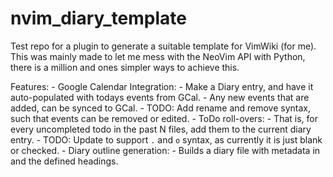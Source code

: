 # nvim_diary_template

Test repo for a plugin to generate a suitable template for VimWiki (for me).
This was mainly made to let me mess with the NeoVim API with Python, there is a
million and ones simpler ways to achieve this.

Features:
    - Google Calendar Integration:
        - Make a Diary entry, and have it auto-populated with todays events
          from GCal.
        - Any new events that are added, can be synced to GCal.
        - TODO: Add rename and remove syntax, such that events can be removed
          or edited.
    - ToDo roll-overs:
        - That is, for every uncompleted todo in the past N files, add them to
          the current diary entry.
        - TODO: Update to support `.` and `o` syntax, as currently it is just
          blank or checked.
    - Diary outline generation:
        - Builds a diary file with metadata in and the defined headings.
